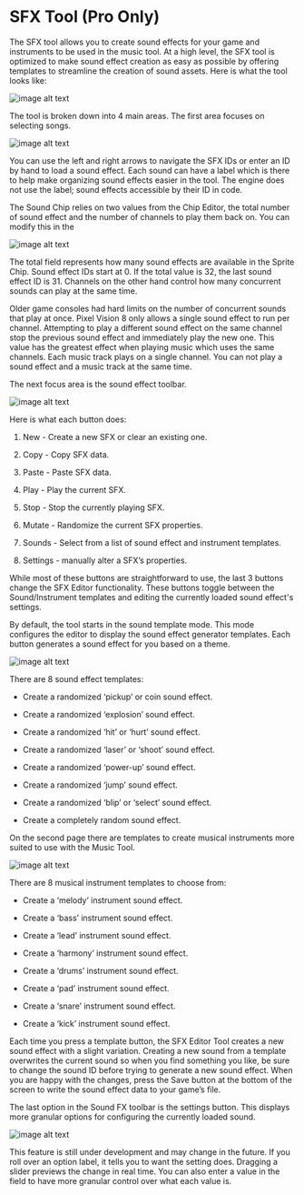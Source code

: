 # SFX Tool (Pro Only)

The SFX tool allows you to create sound effects for your game and instruments to be used in the music tool. At a high level, the SFX tool is optimized to make sound effect creation as easy as possible by offering templates to streamline the creation of sound assets. Here is what the tool looks like:

![image alt text](images/SFXTool_image_0.png)

The tool is broken down into 4 main areas. The first area focuses on selecting songs.

![image alt text](images/SFXTool_image_1.png)

You can use the left and right arrows to navigate the SFX IDs or enter an ID by hand to load a sound effect. Each sound can have a label which is there to help make organizing sound effects easier in the tool. The engine does not use the label; sound effects accessible by their ID in code.

The Sound Chip relies on two values from the Chip Editor, the total number of sound effect and the number of channels to play them back on. You can modify this in the 

![image alt text](images/SFXTool_image_2.png)

The total field represents how many sound effects are available in the Sprite Chip. Sound effect IDs start at 0. If the total value is 32, the last sound effect ID is 31. Channels on the other hand control how many concurrent sounds can play at the same time.

Older game consoles had hard limits on the number of concurrent sounds that play at once. Pixel Vision 8 only allows a single sound effect to run per channel. Attempting to play a different sound effect on the same channel stop the previous sound effect and immediately play the new one. This value has the greatest effect when playing music which uses the same channels. Each music track plays on a single channel. You can not play a sound effect and a music track at the same time.

The next focus area is the sound effect toolbar.

![image alt text](images/SFXTool_image_3.png)

Here is what each button does:

1. New - Create a new SFX or clear an existing one.

2. Copy - Copy SFX data.

3. Paste - Paste SFX data.

4. Play - Play the current SFX.

5. Stop - Stop the currently playing SFX.

6. Mutate - Randomize the current SFX properties.

7. Sounds - Select from a list of sound effect and instrument templates.

8. Settings - manually alter a SFX’s properties.

While most of these buttons are straightforward to use, the last 3 buttons change the SFX Editor functionality. These buttons toggle between the Sound/Instrument templates and editing the currently loaded sound effect's settings.

By default, the tool starts in the sound template mode. This mode configures the editor to display the sound effect generator templates. Each button generates a sound effect for you based on a theme. 

![image alt text](images/SFXTool_image_4.png)

There are 8 sound effect templates:

* Create a randomized ‘pickup’ or coin sound effect.

* Create a randomized ‘explosion’ sound effect.

* Create a randomized ‘hit’ or ‘hurt’ sound effect.

* Create a randomized ‘laser’ or ‘shoot’ sound effect.

* Create a randomized ‘power-up’ sound effect.

* Create a randomized ‘jump’ sound effect.

* Create a randomized ‘blip’ or ‘select’ sound effect.

* Create a completely random sound effect.

On the second page there are templates to create musical instruments more suited to use with the Music Tool.

![image alt text](images/SFXTool_image_5.png)

There are 8 musical instrument templates to choose from:

* Create a ‘melody’ instrument sound effect.

* Create a ‘bass’ instrument sound effect.

* Create a ‘lead’ instrument sound effect.

* Create a ‘harmony’ instrument sound effect.

* Create a ‘drums’ instrument sound effect.

* Create a ‘pad’ instrument sound effect.

* Create a ‘snare’ instrument sound effect.

* Create a ‘kick’ instrument sound effect.

Each time you press a template button, the SFX Editor Tool creates a new sound effect with a slight variation. Creating a new sound from a template overwrites the current sound so when you find something you like, be sure to change the sound ID before trying to generate a new sound effect. When you are happy with the changes, press the Save button at the bottom of the screen to write the sound effect data to your game’s file.

The last option in the Sound FX toolbar is the settings button. This displays more granular options for configuring the currently loaded sound.

![image alt text](images/SFXTool_image_6.png)

This feature is still under development and may change in the future. If you roll over an option label, it tells you to want the setting does. Dragging a slider previews the change in real time. You can also enter a value in the field to have more granular control over what each value is.

